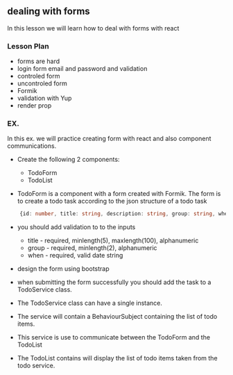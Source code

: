 ## dealing with forms

In this lesson we will learn how to deal with forms with react

### Lesson Plan

- forms are hard
- login form email and password and validation
- controled form
- uncontroled form
- Formik
- validation with Yup
- render prop

### EX.

In this ex. we will practice creating form with react and also component communications.

* Create the following 2 components: 
  * TodoForm
  * TodoList

* TodoForm is a component with a form created with Formik. The form is to create a todo task according to the json structure of a todo task

```ts
    {id: number, title: string, description: string, group: string, when: Date}
```

* you should add validation to to the inputs
  * title - required, minlength(5), maxlength(100), alphanumeric
  * group - required, minlength(2), alphanumeric
  * when - required, valid date string

* design the form using bootstrap

* when submitting the form successfully you should add the task to a TodoService class.

* The TodoService class can have a single instance. 
* The service will contain a BehaviourSubject containing the list of todo items.
* This service is use to communicate between the TodoForm and the TodoList

* The TodoList contains will display the list of todo items taken from the todo service.






